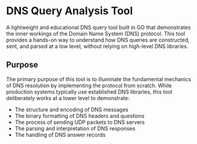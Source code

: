# DNS Query Analysis Tool

A lightweight and educational DNS query tool built in GO that demonstrates the inner workings of the Domain Name System (DNS) protocol. This tool provides a hands-on way to understand how DNS queries are constructed, sent, and parsed at a low level, without relying on high-level DNS libraries.

## Purpose

The primary purpose of this tool is to illuminate the fundamental mechanics of DNS resolution by implementing the protocol from scratch. While production systems typically use established DNS libraries, this tool deliberately works at a lower level to demonstrate:

- The structure and encoding of DNS messages
- The binary formatting of DNS headers and questions
- The process of sending UDP packets to DNS servers
- The parsing and interpretation of DNS responses
- The handling of DNS answer records



